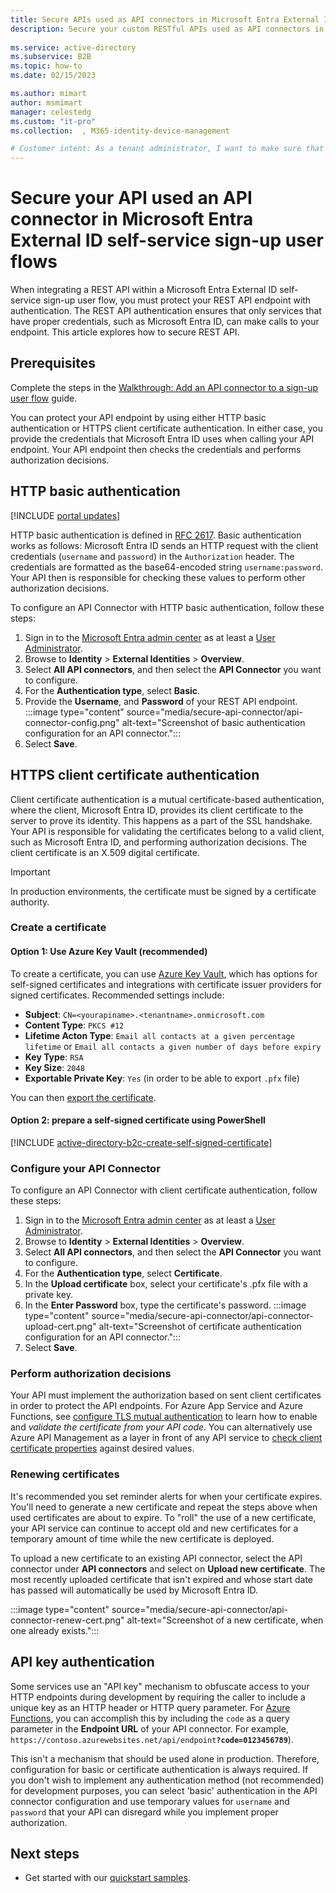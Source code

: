 ```yaml
---
title: Secure APIs used as API connectors in Microsoft Entra External ID self-service sign-up user flows
description: Secure your custom RESTful APIs used as API connectors in self-service sign-up user flows.
 
ms.service: active-directory
ms.subservice: B2B
ms.topic: how-to
ms.date: 02/15/2023

ms.author: mimart
author: msmimart
manager: celestedg
ms.custom: "it-pro"
ms.collection:  , M365-identity-device-management

# Customer intent: As a tenant administrator, I want to make sure that I protect my API endpoint with proper authentication. 
---
```


# Secure your API used an API connector in Microsoft Entra External ID self-service sign-up user flows

When integrating a REST API within a Microsoft Entra External ID self-service sign-up user flow, you must protect your REST API endpoint with authentication. The REST API authentication ensures that only services that have proper credentials, such as Microsoft Entra ID, can make calls to your endpoint. This article explores how to secure REST API. 

## Prerequisites
Complete the steps in the [Walkthrough: Add an API connector to a sign-up user flow](self-service-sign-up-add-api-connector.md) guide.

You can protect your API endpoint by using either HTTP basic authentication or HTTPS client certificate authentication. In either case, you provide the credentials that Microsoft Entra ID uses when calling your API endpoint. Your API endpoint then checks the credentials and performs authorization decisions.

## HTTP basic authentication

[!INCLUDE [portal updates](~/includes/portal-update.md)]

HTTP basic authentication is defined in [RFC 2617](https://tools.ietf.org/html/rfc2617). Basic authentication works as follows: Microsoft Entra ID sends an HTTP request with the client credentials (`username` and `password`) in the `Authorization` header. The credentials are formatted as the base64-encoded string `username:password`. Your API then is responsible for checking these values to perform other authorization decisions.

To configure an API Connector with HTTP basic authentication, follow these steps:

1. Sign in to the [Microsoft Entra admin center](https://entra.microsoft.com) as at least a [User Administrator](~/identity/role-based-access-control/permissions-reference.md#user-administrator).
1. Browse to **Identity** > **External Identities** > **Overview**.
1. Select **All API connectors**, and then select the **API Connector** you want to configure.
1. For the **Authentication type**, select **Basic**.
1. Provide the **Username**, and **Password** of your REST API endpoint.
    :::image type="content" source="media/secure-api-connector/api-connector-config.png" alt-text="Screenshot of basic authentication configuration for an API connector.":::
1. Select **Save**.

## HTTPS client certificate authentication

Client certificate authentication is a mutual certificate-based authentication, where the client, Microsoft Entra ID, provides its client certificate to the server to prove its identity. This happens as a part of the SSL handshake. Your API is responsible for validating the certificates belong to a valid client, such as Microsoft Entra ID, and performing authorization decisions. The client certificate is an X.509 digital certificate. 

> [!IMPORTANT]
> In production environments, the certificate must be signed by a certificate authority.

### Create a certificate

#### Option 1: Use Azure Key Vault (recommended)

To create a certificate, you can use [Azure Key Vault](/azure/key-vault/certificates/create-certificate), which has options for self-signed certificates and integrations with certificate issuer providers for signed certificates. Recommended settings include:
- **Subject**: `CN=<yourapiname>.<tenantname>.onmicrosoft.com`
- **Content Type**: `PKCS #12`
- **Lifetime Acton Type**: `Email all contacts at a given percentage lifetime` or `Email all contacts a given number of days before expiry`
- **Key Type**: `RSA`
- **Key Size**: `2048`
- **Exportable Private Key**: `Yes` (in order to be able to export `.pfx` file)

You can then [export the certificate](/azure/key-vault/certificates/how-to-export-certificate).

#### Option 2: prepare a self-signed certificate using PowerShell

[!INCLUDE [active-directory-b2c-create-self-signed-certificate](~/../azure-docs-pr/includes/active-directory-b2c-create-self-signed-certificate.md)]

### Configure your API Connector

To configure an API Connector with client certificate authentication, follow these steps:

1. Sign in to the [Microsoft Entra admin center](https://entra.microsoft.com) as at least a [User Administrator](~/identity/role-based-access-control/permissions-reference.md#user-administrator).
1. Browse to **Identity** > **External Identities** > **Overview**.
1. Select **All API connectors**, and then select the **API Connector** you want to configure.
1. For the **Authentication type**, select **Certificate**.
1. In the **Upload certificate** box, select your certificate's .pfx file with a private key.
1. In the **Enter Password** box, type the certificate's password.
  :::image type="content" source="media/secure-api-connector/api-connector-upload-cert.png" alt-text="Screenshot of certificate authentication configuration for an API connector.":::
1. Select **Save**.

### Perform authorization decisions 
Your API must implement the authorization based on sent client certificates in order to protect the API endpoints. For Azure App Service and Azure Functions, see [configure TLS mutual authentication](/azure/app-service/app-service-web-configure-tls-mutual-auth) to learn how to enable and *validate the certificate from your API code*.  You can alternatively use Azure API Management as a layer in front of any API service to [check client certificate properties](/azure/api-management/api-management-howto-mutual-certificates-for-clients) against desired values.

### Renewing certificates
It's recommended you set reminder alerts for when your certificate expires. You'll need to generate a new certificate and repeat the steps above when used certificates are about to expire. To "roll" the use of a new certificate, your API service can continue to accept old and new certificates for a temporary amount of time while the new certificate is deployed. 

To upload a new certificate to an existing API connector, select the API connector under **API connectors** and select on **Upload new certificate**. The most recently uploaded certificate that isn't expired and whose start date has passed will automatically be used by Microsoft Entra ID.

  :::image type="content" source="media/secure-api-connector/api-connector-renew-cert.png" alt-text="Screenshot of a new certificate, when one already exists.":::

## API key authentication

Some services use an "API key" mechanism to obfuscate access to your HTTP endpoints during development by requiring the caller to include a unique key as an HTTP header or HTTP query parameter. For [Azure Functions](/azure/azure-functions/functions-bindings-http-webhook-trigger#authorization-keys), you can accomplish this by including the `code` as a query parameter in the **Endpoint URL** of your API connector. For example, `https://contoso.azurewebsites.net/api/endpoint`<b>`?code=0123456789`</b>). 

This isn't a mechanism that should be used alone in production. Therefore, configuration for basic or certificate authentication is always required. If you don't wish to implement any authentication method (not recommended) for development purposes, you can select 'basic' authentication in the API connector configuration and use temporary values for `username` and `password` that your API can disregard while you implement proper authorization.

## Next steps
- Get started with our [quickstart samples](code-samples-self-service-sign-up.md#api-connector-azure-function-quickstarts).
